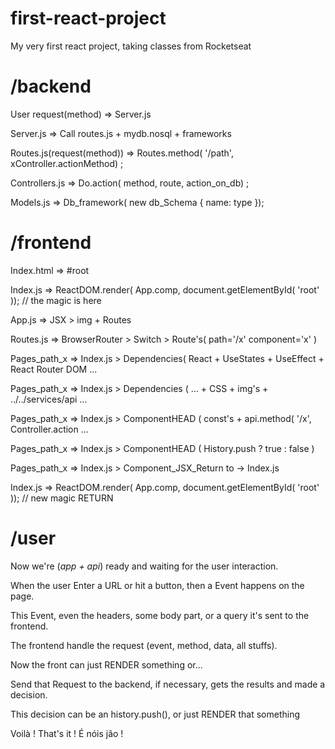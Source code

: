 # first-react-project
My very first react project, taking classes from Rocketseat

# /backend
User request(method)        =>      Server.js

Server.js                   =>      Call routes.js + mydb.nosql + frameworks

Routes.js(request(method))  =>      Routes.method( '/path', xController.actionMethod) ;

Controllers.js              =>      Do.action( method, route, action_on_db) ;

Models.js                   =>      Db_framework( new db_Schema { name: type });

# /frontend

Index.html                  =>      #root

Index.js                    =>      ReactDOM.render( App.comp, document.getElementById( 'root' )); // the magic is here

App.js                      =>      JSX > img + Routes
  
Routes.js                   =>      BrowserRouter > Switch > Route's( path='/x' component='x' )

Pages_path_x                =>      Index.js > Dependencies( React + UseStates + UseEffect + React Router DOM ...

Pages_path_x                =>      Index.js > Dependencies ( ... + CSS + img's + ../../services/api ...

Pages_path_x                =>      Index.js > ComponentHEAD ( const's + api.method( '/x', Controller.action ...

Pages_path_x                =>      Index.js > ComponentHEAD ( History.push ? true : false )

Pages_path_x                =>      Index.js > Component_JSX_Return <JSX /> to -> Index.js

Index.js                    =>      ReactDOM.render( App.comp, document.getElementById( 'root' )); // new magic RETURN

# /user

Now we're (_app + api_) ready and waiting for the user interaction.

When the user Enter a URL or hit a button, then a Event happens on the page.

This Event, even the headers, some body part, or a query it's sent to the frontend.

The frontend handle the request (event, method, data, all stuffs).

Now the front can just RENDER something or...

Send that Request to the backend, if necessary, gets the results and made a decision.

This decision can be an history.push(), or just RENDER that something

Voilà ! That's it ! É nóis jão !
